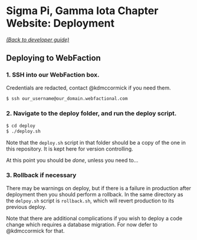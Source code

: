 # Sigma Pi, Gamma Iota Chapter Website: Deployment

[_(Back to developer guide)_](https://github.com/sigmapi-gammaiota/sigmapi-web/tree/master/docs/dev-guide/index.md)

## Deploying to WebFaction

### 1. SSH into our WebFaction box.

Credentials are redacted, contact @kdmccormick if you need them.

```bash
$ ssh our_username@our_domain.webfactional.com
```

### 2. Navigate to the deploy folder, and run the deploy script.

```bash
$ cd deploy
$ ./deploy.sh
```

Note that the `deploy.sh` script in that folder should be a copy of the one in this repository. It is kept here for version controlling.

At this point you should be *done*, unless you need to...

### 3. Rollback if necessary

There may be warnings on deploy, but if there is a failure in production after deployment then you should perform a rollback. In the same directory as the `delpoy.sh` script is `rollback.sh`, which will revert production to its previous deploy.

Note that there are additional complications if you wish to deploy a code change which requires a database migration. For now defer to @kdmccormick for that.
